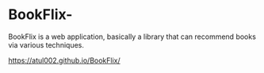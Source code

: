 # BookFlix-
BookFlix is a web application, basically a library that can recommend books via various techniques.

https://atul002.github.io/BookFlix/